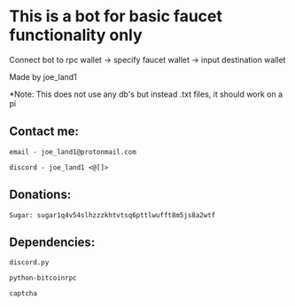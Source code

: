 # This is a bot for basic faucet functionality only

Connect bot to rpc wallet -> specify faucet wallet -> input destination wallet

Made by joe_land1

*Note: This does not use any db's but instead .txt files, it should work on a pi

## Contact me:

    email - joe_land1@protonmail.com

    discord - joe_land1 <@[]>

## Donations:

    Sugar: sugar1q4v54slhzzzkhtvtsq6pttlwufft8m5js8a2wtf



  ## Dependencies:

    discord.py

    python-bitcoinrpc

    captcha
